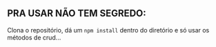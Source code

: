 ## PRA USAR NÃO TEM SEGREDO:
 Clona o repositório, dá um ```npm install``` dentro do diretório e só usar os métodos de crud...